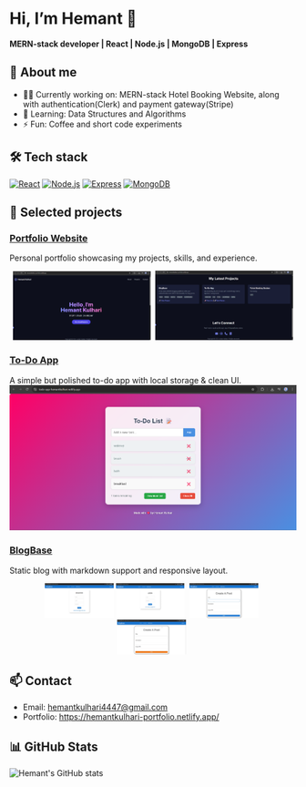 # Hi, I’m Hemant 👋

**MERN-stack developer | React | Node.js | MongoDB | Express**

## 🔭 About me
- 👨‍💻 Currently working on: MERN-stack Hotel Booking Website, along with authentication(Clerk) and payment gateway(Stripe)
- 🌱 Learning: Data Structures and Algorithms
- ⚡ Fun: Coffee and short code experiments

## 🛠 Tech stack
[![React](https://img.shields.io/badge/React-20232A?style=for-the-badge&logo=react&logoColor=61DAFB)](https://react.dev/)
[![Node.js](https://img.shields.io/badge/Node.js-339933?style=for-the-badge&logo=node-dot-js&logoColor=white)](https://nodejs.org/)
[![Express](https://img.shields.io/badge/Express.js-404D59?style=for-the-badge)](https://expressjs.com/)
[![MongoDB](https://img.shields.io/badge/MongoDB-4EA94B?style=for-the-badge&logo=mongodb&logoColor=white)](https://www.mongodb.com/)


## 🚀 Selected projects
### [Portfolio Website](https://hemantkulhari-portfolio.netlify.app/)  
Personal portfolio showcasing my projects, skills, and experience.  
<div align="center">
  <img src="images/portfolio_img1.png" alt="Portfolio screenshot 1" width="48%" style="padding-right:5px;">
  <img src="images/portfolio_img2.png" alt="Portfolio screenshot 2" width="48%">
</div>

### [To-Do App](https://github.com/hemantkulhari1/To-Do-App)  
A simple but polished to-do app with local storage & clean UI.  
<img src="images/todo-app-UI.png" alt="To-Do App UI" width="600">

### [BlogBase](https://github.com/hemantkulhari1/BlogBase)  
Static blog with markdown support and responsive layout.
<div align="center">
  <img src="images/UI Images/userRegister.png" alt="User Register page" width="24%">
  <img src="images/UI Images/userLogin.png" alt="User Login page" width="24%" style="padding-right:5px;">
  <img src="images/UI Images/createBlog.png" alt="Create Blog page" width="24%" style="padding-right:5px;">
  <img src="images/UI Images/updateBlog.png" alt="Update Blog page" width="24%" style="padding-right:5px;">
</div>



## 📫 Contact
- Email: hemantkulhari4447@gmail.com
- Portfolio: https://hemantkulhari-portfolio.netlify.app/

## 📊 GitHub Stats
![Hemant's GitHub stats](https://github-readme-stats.vercel.app/api?username=hemantkulhari1&show_icons=true&theme=dark)
